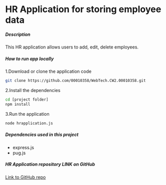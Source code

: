 # HR Application for storing employee data

##### Description
This HR application allows users to add, edit, delete employees.

##### How to run app locally
1.Download or clone the application code
```bash
git clone https://github.com/00010358/WebTech.CW2.00010358.git
```
2.Install the dependencies
```bash
cd [project folder]
npm install
```
3.Run the application
```bash
node hrapplication.js
```
##### Dependencies used in this project
- express.js
- pug.js

##### HR Application repository LINK on GitHub
[Link to GitHub repo](https://github.com/00010358/WebTech.CW2.00010358.git)